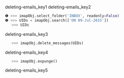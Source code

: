 deleting-emails_key1
deleting-emails_key2


```python
❶ >>> imapObj.select_folder('INBOX', readonly=False)
❷ >>> UIDs = imapObj.search(['ON 09-Jul-2015'])
   >>> UIDs
```
deleting-emails_key3
```python
   >>> imapObj.delete_messages(UIDs)
```
deleting-emails_key4
```python
   >>> imapObj.expunge()
```
deleting-emails_key5

